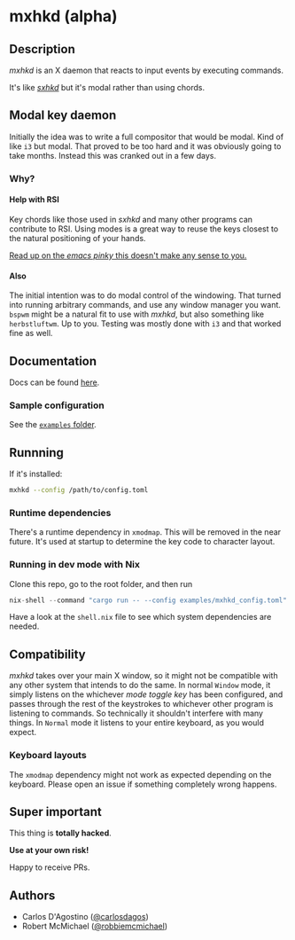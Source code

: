 # mxhkd (alpha)

## Description

_mxhkd_ is an X daemon that reacts to input events by executing commands.

It's like [_sxhkd_](https://github.com/baskerville/sxhkd) but it's modal
rather than using chords.

## Modal key daemon

Initially the idea was to write a full compositor that would be modal.
Kind of like `i3` but modal. That proved to be too hard and it was
obviously going to take months. Instead this was cranked out in a few
days.

### Why?

#### Help with RSI

Key chords like those used in _sxhkd_ and many other programs can
contribute to RSI. Using modes is a great way to reuse the keys
closest to the natural positioning of your hands.

[Read up on the _emacs pinky_ this doesn't make any sense to
you.](https://en.wikipedia.org/wiki/Emacs#Emacs_pinky)

#### Also

The initial intention was to do modal control of the windowing.
That turned into running arbitrary commands, and use any window
manager you want. `bspwm` might be a natural fit to use with _mxhkd_,
but also something like `herbstluftwm`. Up to you. Testing was mostly
done with `i3` and that worked fine as well.

## Documentation

Docs can be found [here](doc/mxhkd.1.md).

### Sample configuration

See the [`examples` folder](./examples).

## Runnning

If it's installed:

```bash
mxhkd --config /path/to/config.toml
```

### Runtime dependencies

There's a runtime dependency in `xmodmap`. This will be removed
in the near future. It's used at startup to determine the key code
to character layout.

### Running in dev mode with Nix

Clone this repo, go to the root folder, and then run

``` nix
nix-shell --command "cargo run -- --config examples/mxhkd_config.toml"
```

Have a look at the `shell.nix` file to see which system
dependencies are needed.

## Compatibility

_mxhkd_ takes over your main X window, so it might not be compatible with
any other system that intends to do the same. In normal `Window` mode, it
simply listens on the whichever _mode toggle key_ has been configured, and
passes through the rest of the keystrokes to whichever other program is
listening to commands. So technically it shouldn't interfere with many
things. In `Normal` mode it listens to your entire keyboard, as you
would expect.

### Keyboard layouts

The `xmodmap` dependency might not work as expected depending on the keyboard.
Please open an issue if something completely wrong happens.

## Super important

This thing is **totally hacked**.

**Use at your own risk!**

Happy to receive PRs.

## Authors

* Carlos D'Agostino ([@carlosdagos](https://github.com/carlosdagos))
* Robert McMichael ([@robbiemcmichael](https://github.com/robbiemcmichael))
